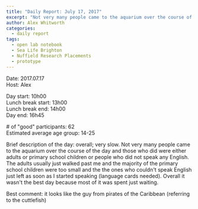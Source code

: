 ```yaml
---
title: "Daily Report: July 17, 2017"
excerpt: "Not very many people came to the aquarium over the course of the day and those who did were either adults or primary school children or people who did not speak any English. "
author: Alex Whitworth
categories:
  - daily report
tags:
  - open lab notebook
  - Sea Life Brighton
  - Nuffield Research Placements
  - prototype
---
```


Date: 2017.07.17  
Host: Alex   

Day start: 10h00   
Lunch break start: 13h00  
Lunch break end: 14h00  
Day end: 16h45  

\# of "good" participants: 62  
Estimated average age group: 14-25  

Brief description of the day: overall; very slow. Not very many people came to the aquarium over the course of the day and those who did were either adults or primary school children or people who did not speak any English. The adults usually just walked past me and the majority of the primary school children were too small and the the ones who couldn't speak English just left as soon as I started speaking (language cards needed). Overall it wasn't the best day because most of it was spent just waiting.  

Best comment: it looks like the guy from pirates of the Caribbean  (referring to the cuttlefish)
